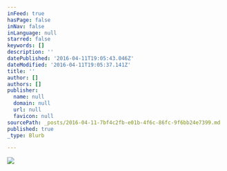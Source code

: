 ```yaml
---
inFeed: true
hasPage: false
inNav: false
inLanguage: null
starred: false
keywords: []
description: ''
datePublished: '2016-04-11T19:05:43.046Z'
dateModified: '2016-04-11T19:05:37.141Z'
title: ''
author: []
authors: []
publisher:
  name: null
  domain: null
  url: null
  favicon: null
sourcePath: _posts/2016-04-11-7bf4c2fb-e01b-4f6c-86fc-9f6bb24e7399.md
published: true
_type: Blurb

---
```

![](https://the-grid-user-content.s3-us-west-2.amazonaws.com/e3edbdaa-5c0e-4e2d-876d-a8ec6f51a081.jpg)
